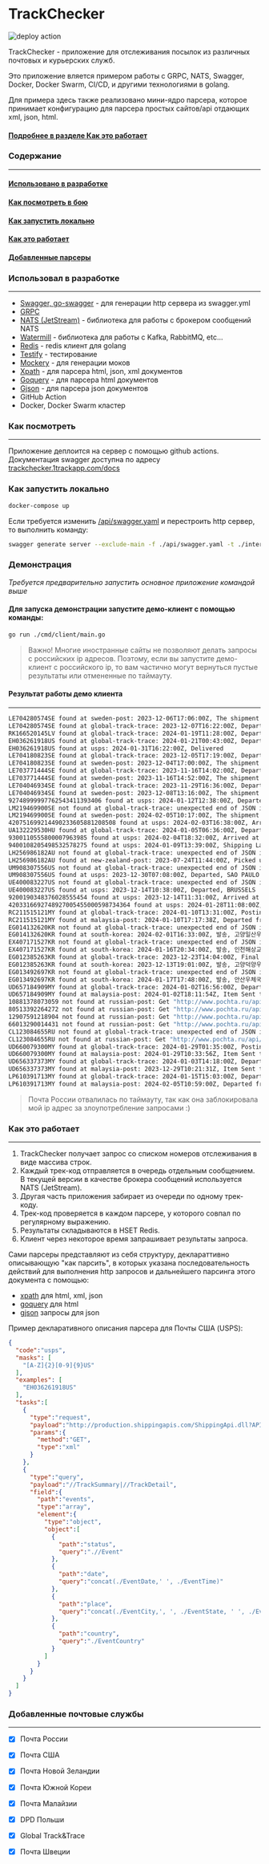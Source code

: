 # TrackChecker 

![deploy action](https://github.com/apoldev/trackchecker/actions/workflows/deploy.yml/badge.svg?branch=develop_apoldev)

TrackChecker - приложение для отслеживания посылок из различных почтовых и курьерских служб.

Это приложение вляется примером работы с GRPC, NATS, Swagger, Docker, Docker Swarm, CI/CD, и другими технологиями в golang.

Для примера здесь также реализовано мини-ядро парсера, которое принимает конфигурацию для парсера простых сайтов/api отдающих xml, json, html.

#### [Подробнее в разделе Как это работает](#h5)

### Содержание
___
#### [Использовано в разработке](#h1)
#### [Как посмотреть в бою](#h3)
#### [Как запустить локально](#h4)
#### [Как это работает](#h5)
#### [Добавленные парсеры](#h6)

<h3 id="h1">
Использовал в разработке
</h3>

___

* [Swagger, go-swagger](https://github.com/go-swagger/go-swagger) - для генерации http сервера из swagger.yml
* [GRPC](https://github.com/grpc/grpc-go)
* [NATS (JetStream)](https://github.com/nats-io/nats.go) - библиотека для работы с брокером сообщений NATS
* [Watermill](https://watermill.io/) - библиотека для работы с Kafka, RabbitMQ, etc...
* [Redis](https://github.com/redis/go-redis) - redis клиент для golang
* [Testify](https://github.com/stretchr/testify) - тестирование
* [Mockery](https://github.com/vektra/mockery) - для генерации моков
* [Xpath](https://github.com/antchfx/xpath) - для парсера html, json, xml документов
* [Goquery](https://github.com/PuerkitoBio/goquery) - для парсера html документов
* [Gjson](https://github.com/tidwall/gjson) - для парсера json документов
* GitHub Action
* Docker, Docker Swarm кластер

<h3 id="h3">
Как посмотреть
</h3>

___

Приложение деплоится на сервер с помощью github actions. 
Документация swagger доступна по адресу [trackchecker.1trackapp.com/docs](https://trackchecker.1trackapp.com/docs)

<h3 id="h4">
Как запустить локально
</h3>

```bash
docker-compose up
```

Если требуется изменить [/api/swagger.yaml](./api/swagger.yaml) и перестроить http сервер, то выполнить команду:

```bash
swagger generate server --exclude-main -f ./api/swagger.yaml -t ./internal/app/restapi --exclude-main
```

<h3>Демонстрация</h3>

_Требуется предварительно запустить основное приложение командой выше_

#### Для запуска демонстрации запустите демо-клиент с помощью команды:

```bash
go run ./cmd/client/main.go
```

> Важно! Многие иностранные сайты не позволяют делать запросы с российских ip адресов. Поэтому, если вы запустите демо-клиент с российского ip, то вам частично могут вернуться пустые результаты или отмененные по таймауту.

<h4>Результат работы демо клиента</h4>

___

```bash
LE704280574SE found at sweden-post: 2023-12-06T17:06:00Z, The shipment item has been dropped off by sender
LE704280574SE found at global-track-trace: 2023-12-07T16:22:00Z, Departure from outward office of exchange, SGSINN
RK166520145LV found at global-track-trace: 2024-01-19T11:28:00Z, Departure from outward office of exchange, LVRIXF
EH036261918US found at global-track-trace: 2024-01-21T00:43:00Z, Departure from outward office of exchange, USLAXA
EH036261918US found at usps: 2024-01-31T16:22:00Z, Delivered
LE704180823SE found at global-track-trace: 2023-12-05T17:19:00Z, Departure from outward office of exchange, SGSINN
LE704180823SE found at sweden-post: 2023-12-04T17:00:00Z, The shipment item has been dropped off by sender
LE703771444SE found at global-track-trace: 2023-11-16T14:02:00Z, Departure from outward office of exchange, SGSINN
LE703771444SE found at sweden-post: 2023-11-16T14:52:00Z, The shipment item has been dropped off by sender
LE704046934SE found at global-track-trace: 2023-11-29T16:36:00Z, Departure from outward office of exchange, SGSINN
LE704046934SE found at sweden-post: 2023-12-08T13:16:00Z, The shipment item has arrived at the country of destination
92748999997762543411393406 found at usps: 2024-01-12T12:38:00Z, Departed Shipping Partner Facility, USPS Awaiting Item, SAN LEANDRO, CA 94578
LM219469900SE not found at global-track-trace: unexpected end of JSON input
LM219469900SE found at sweden-post: 2024-02-05T10:17:00Z, The shipment item has been dropped off by sender
420751699214490233605881208508 found at usps: 2024-02-03T16:38:00Z, Arrived at USPS Regional Origin Facility, LOS ANGELES CA DISTRIBUTION CENTER
UA132229530HU found at global-track-trace: 2024-01-05T06:36:00Z, Departure from outward office of exchange, HUBUDB
9300110555800007963985 found at usps: 2024-02-04T18:32:00Z, Arrived at USPS Regional Origin Facility, CHICAGO IL NETWORK DISTRIBUTION CENTER
9400108205498532578275 found at usps: 2024-01-09T13:39:00Z, Shipping Label Created, USPS Awaiting Item, NIAGARA FALLS, NY 14305
LH256986182AU not found at global-track-trace: unexpected end of JSON input
LH256986182AU found at new-zealand-post: 2023-07-24T11:44:00Z, Picked up/Collected, , Your item has been collected by the overseas postal service and is en route to their depot
UM908307556US not found at global-track-trace: unexpected end of JSON input
UM908307556US found at usps: 2023-12-30T07:08:00Z, Departed, SAO PAULO
UE400083227US not found at global-track-trace: unexpected end of JSON input
UE400083227US found at usps: 2023-12-14T10:38:00Z, Departed, BRUSSELS
9200190348376028555454 found at usps: 2023-12-14T11:31:00Z, Arrived at Post Office, MIAMI, FL 33166
4203316692748927005455000598734364 found at usps: 2024-01-28T11:08:00Z, Delivered to Agent for Final Delivery, MIAMI, FL 33166
RC211515121MY found at global-track-trace: 2024-01-10T13:31:00Z, Posting/Collection, MYPENB
RC211515121MY found at malaysia-post: 2024-01-10T17:17:38Z, Departed from International Hub to Overseas Destination
EG014132620KR not found at global-track-trace: unexpected end of JSON input
EG014132620KR found at south-korea: 2024-02-01T16:33:00Z, 발송, 고양일산우체국
EX407171527KR not found at global-track-trace: unexpected end of JSON input
EX407171527KR found at south-korea: 2024-01-16T20:34:00Z, 발송, 인천해상교환우체국
EG012385263KR found at global-track-trace: 2023-12-23T14:04:00Z, Final delivery, MNUB19
EG012385263KR found at south-korea: 2023-12-13T19:01:00Z, 발송, 고양덕양우체국
EG013492697KR not found at global-track-trace: unexpected end of JSON input
EG013492697KR found at south-korea: 2024-01-17T17:48:00Z, 발송, 안산우체국
UD657184909MY found at global-track-trace: 2024-01-02T16:56:00Z, Departure from outward office of exchange, MYPENB
UD657184909MY found at malaysia-post: 2024-01-02T18:11:54Z, Item Sent to Burma, In Transit
10881378073059 not found at russian-post: Get "http://www.pochta.ru/api/tracking/api/v1/trackings/by-barcodes?language=ru&track-numbers=10881378073059": context deadline exceeded
80513392264272 not found at russian-post: Get "http://www.pochta.ru/api/tracking/api/v1/trackings/by-barcodes?language=ru&track-numbers=80513392264272": context deadline exceeded
12907591218904 not found at russian-post: Get "http://www.pochta.ru/api/tracking/api/v1/trackings/by-barcodes?language=ru&track-numbers=12907591218904": dial tcp 212.164.138.79:80: i/o timeout
66013290014431 not found at russian-post: Get "http://www.pochta.ru/api/tracking/api/v1/trackings/by-barcodes?language=ru&track-numbers=66013290014431": dial tcp 212.164.138.79:80: i/o timeout
CL123084655RU not found at global-track-trace: unexpected end of JSON input
CL123084655RU not found at russian-post: Get "http://www.pochta.ru/api/tracking/api/v1/trackings/by-barcodes?language=ru&track-numbers=CL123084655RU": context deadline exceeded
UD660079300MY found at global-track-trace: 2024-01-29T01:35:00Z, Posting/Collection, MYKULC
UD660079300MY found at malaysia-post: 2024-01-29T10:33:56Z, Item Sent to Uzbekistan, In Transit
UD656337373MY found at global-track-trace: 2024-01-03T14:18:00Z, Departure from outward office of exchange, MYKULC
UD656337373MY found at malaysia-post: 2023-12-29T10:21:31Z, Item Sent to Namibia, In Transit
LP610391713MY found at global-track-trace: 2024-01-15T15:03:00Z, Departure from outward office of exchange, MYJHBB
LP610391713MY found at malaysia-post: 2024-02-05T10:59:00Z, Departed from International Hub to domestic location
```

> Почта России отвалилась по таймауту, так как она заблокировала мой ip адрес за злоупотребление запросами :)

<h3 id="h5">
Как это работает
</h3>

___

1. TrackChecker получает запрос со списком номеров отслеживания в виде массива строк.
2. Каждый трек-код отправляется в очередь отдельным сообщением. В текущей версии в качестве брокера сообщений используется NATS (JetStream).
3. Другая часть приложения забирает из очереди по одному трек-коду.
4. Трек-код проверяется в каждом парсере, у которого совпал по регулярному выражению.
5. Результаты складываются в HSET Redis.
6. Клиент через некоторое время запрашивает результаты запроса.

Сами парсеры представляют из себя структуру, деклараттивно описывающую "как парсить", в которых указана последовательность действий для выполнения http запросов и дальнейшего парсинга этого документа с помощью:
* [xpath](https://github.com/antchfx/xpath) для html, xml, json
* [goquery](https://github.com/PuerkitoBio/goquery) для html
* [gjson](https://github.com/tidwall/gjson) запросы для json

Пример декларативного описания парсера для Почты США (USPS):
```json
{
  "code":"usps",
  "masks": [
    "[A-Z]{2}[0-9]{9}US"
  ],
  "examples": [
    "EH036261918US"
  ],
  "tasks":[
    {
      "type":"request",
      "payload":"http://production.shippingapis.com/ShippingApi.dll?API=TrackV2&XML=%3CTrackFieldRequest%20USERID=%22707HGUPS0501%22%3E%3CTrackID%20ID=%22[track]%22/%3E%3C/TrackFieldRequest%3E",
      "params":{
        "method":"GET",
        "type":"xml"
      }
    },
    {
      "type":"query",
      "payload":"//TrackSummary|//TrackDetail",
      "field":{
        "path":"events",
        "type":"array",
        "element":{
          "type":"object",
          "object":[
            {
              "path":"status",
              "query":".//Event"
            },
            {
              "path":"date",
              "query":"concat(./EventDate,' ', ./EventTime)"
            },
            {
              "path":"place",
              "query":"concat(./EventCity,', ', ./EventState, ' ', ./EventZIPCode)"
            },
            {
              "path":"country",
              "query":"./EventCountry"
            }
          ]
        }
      }
    }
  ]
}
```

<h3 id="h6">Добавленные почтовые службы</h3>

___

- [x] Почта России
- [x] Почта США
- [x] Почта Новой Зеландии
- [x] Почта Южной Кореи
- [x] Почта Малайзии
- [x] DPD Польши
- [x] Global Track&Trace
- [x] Почта Швеции


